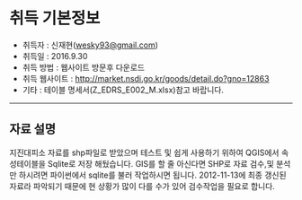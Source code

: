 # 취득 기본정보

- 취득자 : 신재현(wesky93@gmail.com)
- 취득일 : 2016.9.30
- 취득 방법 : 웹사이트 방문후 다운로드
- 취득 웹사이트 : http://market.nsdi.go.kr/goods/detail.do?gno=12863
- 기타 : 테이블 명세서(Z_EDRS_E002_M.xlsx)참고 바랍니다.
---
## 자료 설명
지진대피소 자료를 shp파일로 받았으며 테스트 및 쉽게 사용하기 위하여 QGIS에서 속성테이블을 Sqlite로 저장 해뒀습니다.
GIS를 할 줄 아신다면 SHP로 자료 검수,및 분석만 하시려면 파이썬에서 sqlite를 불러 작업하시면 됩니다.
2012-11-13에 최종 갱신된 자료라 파악되기 때문에 현 상황가 많이 다를 수가 있어 검수작업을 필요로 합니다.



